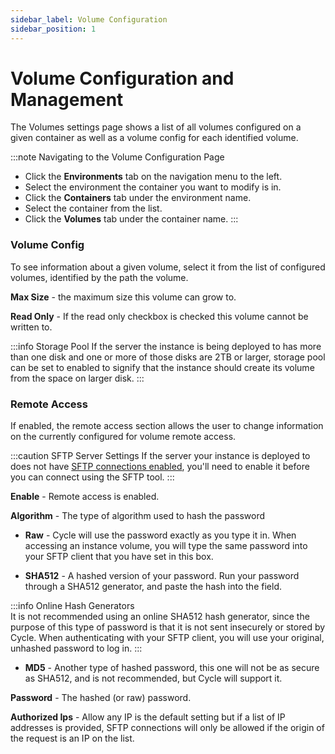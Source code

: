 ```yaml
---
sidebar_label: Volume Configuration
sidebar_position: 1
---
```


# Volume Configuration and Management

The Volumes settings page shows a list of all volumes configured on a given container as well as a volume config for each identified volume.

:::note Navigating to the Volume Configuration Page

- Click the **Environments** tab on the navigation menu to the left.
- Select the environment the container you want to modify is in.
- Click the **Containers** tab under the environment name.
- Select the container from the list.
- Click the **Volumes** tab under the container name.
  :::

### Volume Config

To see information about a given volume, select it from the list of configured volumes, identified by the path the volume.

**Max Size** - the maximum size this volume can grow to.

**Read Only** - If the read only checkbox is checked this volume cannot be written to.

:::info Storage Pool
If the server the instance is being deployed to has more than one disk and one or more of those disks are 2TB or larger, storage pool can be set to enabled to signify that the instance should create its volume from the space on larger disk.
:::

### Remote Access

If enabled, the remote access section allows the user to change information on the currently configured for volume remote access.

:::caution SFTP Server Settings
If the server your instance is deployed to does not have [SFTP connections enabled](/reference/infrastructure/servers/configure), you'll need to enable it before you can connect using the SFTP tool.
:::

**Enable** - Remote access is enabled.

**Algorithm** - The type of algorithm used to hash the password

- **Raw** - Cycle will use the password exactly as you type it in. When accessing an instance volume, you will type the same password into your SFTP client that you have set in this box.

- **SHA512** - A hashed version of your password. Run your password through a SHA512 generator, and paste the hash into the field.

:::info Online Hash Generators  
It is not recommended using an online SHA512 hash generator, since the purpose of this type of password is that it is not sent insecurely or stored by Cycle. When authenticating with your SFTP client, you will use your original, unhashed password to log in.
:::

- **MD5** - Another type of hashed password, this one will not be as secure as SHA512, and is not recommended, but Cycle will support it.

**Password** - The hashed (or raw) password.

**Authorized Ips** - Allow any IP is the default setting but if a list of IP addresses is provided, SFTP connections will only be allowed if the origin of the request is an IP on the list.
